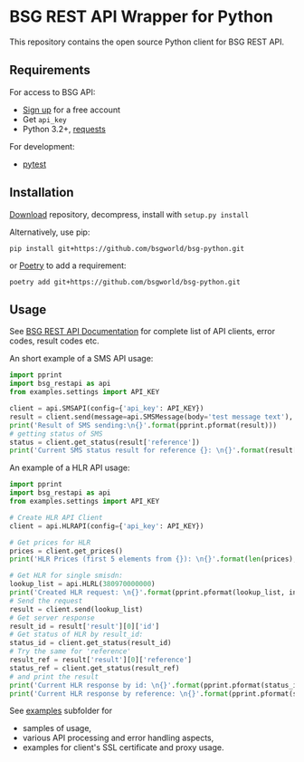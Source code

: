BSG REST API Wrapper for Python
================================

This repository contains the open source Python client for BSG REST API.


Requirements
------------

For access to BSG API:
- [Sign up](https://bsg.world) for a free account
- Get `api_key`
- Python 3.2+, [requests](https://pypi.python.org/pypi/requests)

For development:
- [pytest](https://pypi.python.org/pypi/pytest)


Installation
------------
[Download](https://github.com/bsgworld/bsg-python/archive/master.zip) repository, decompress, install with
`setup.py install`

Alternatively, use pip:

    pip install git+https://github.com/bsgworld/bsg-python.git

or [Poetry](https://python-poetry.org/) to add a requirement:

    poetry add git+https://github.com/bsgworld/bsg-python.git


Usage
-----
See [BSG REST API Documentation](https://bsg.world/developers/rest-api/) for complete list of API clients, error codes, result codes etc.

An short example of a SMS API usage:
```python
import pprint
import bsg_restapi as api
from examples.settings import API_KEY

client = api.SMSAPI(config={'api_key': API_KEY})
result = client.send(message=api.SMSMessage(body='test message text'), recipients=api.Recipient(380967770002))
print('Result of SMS sending:\n{}'.format(pprint.pformat(result)))
# getting status of SMS
status = client.get_status(result['reference'])
print('Current SMS status result for reference {}: \n{}'.format(result['reference'], pprint.pformat(status, indent=4)))
```

An example of a HLR API usage:
```python
import pprint
import bsg_restapi as api
from examples.settings import API_KEY

# Create HLR API Client
client = api.HLRAPI(config={'api_key': API_KEY})

# Get prices for HLR
prices = client.get_prices()
print('HLR Prices (first 5 elements from {}): \n{}'.format(len(prices), pprint.pformat(prices[0:5], indent=4)))

# Get HLR for single smisdn:
lookup_list = api.HLRL(380970000000)
print('Created HLR request: \n{}'.format(pprint.pformat(lookup_list, indent=4)))
# Send the request
result = client.send(lookup_list)
# Get server response
result_id = result['result'][0]['id']
# Get status of HLR by result_id:
status_id = client.get_status(result_id)
# Try the same for 'reference'
result_ref = result['result'][0]['reference']
status_ref = client.get_status(result_ref)
# and print the result
print('Current HLR response by id: \n{}'.format(pprint.pformat(status_id, indent=4)))
print('Current HLR response by reference: \n{}'.format(pprint.pformat(status_ref, indent=4)))
```

See [examples](examples) subfolder for
- samples of usage,
- various API processing and error handling aspects,
- examples for client's SSL certificate and proxy usage.
